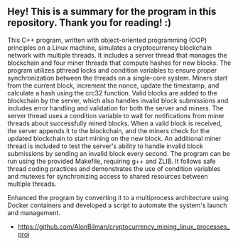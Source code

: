 Hey! 
This is a summary for the program in this repository. 
Thank you for reading! :) 
----------------------------------------------------------------------------------------------------------------------------------------------------------------------------
This C++ program, written with object-oriented programming (OOP) principles on a Linux machine, simulates a cryptocurrency blockchain network with multiple threads. 
It includes a server thread that manages the blockchain and four miner threads that compute hashes for new blocks. 
The program utilizes pthread locks and condition variables to ensure proper synchronization between the threads on a single-core system.
Miners start from the current block, increment the nonce, update the timestamp, and calculate a hash using the crc32 function. 
Valid blocks are added to the blockchain by the server, which also handles invalid block submissions and includes error handling and validation for both the server and miners.
The server thread uses a condition variable to wait for notifications from miner threads about successfully mined blocks. 
When a valid block is received, the server appends it to the blockchain, and the miners check for the updated blockchain to start mining on the new block.
An additional miner thread is included to test the server's ability to handle invalid block submissions by sending an invalid block every second.
The program can be run using the provided Makefile, requiring g++ and ZLIB. It follows safe thread coding practices and demonstrates the use of condition variables and mutexes for synchronizing access to shared resources between multiple threads.

Enhanced the program by converting it to a multiprocess architecture using Docker containers and developed a script to automate the system's launch and management. 
-  https://github.com/AlonBilman/cryptocurrency_mining_linux_processes_proj 
